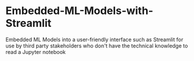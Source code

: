 # Embedded-ML-Models-with-Streamlit
Embedded ML Models into a user-friendly interface such as Streamlit for use by third party stakeholders who don't have the technical knowledge to read a Jupyter notebook
